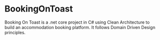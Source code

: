 # BookingOnToast
Booking On Toast is a .net core project in C# using Clean Architecture to build an accommodation booking platform.  It follows Domain Driven Design principles.
